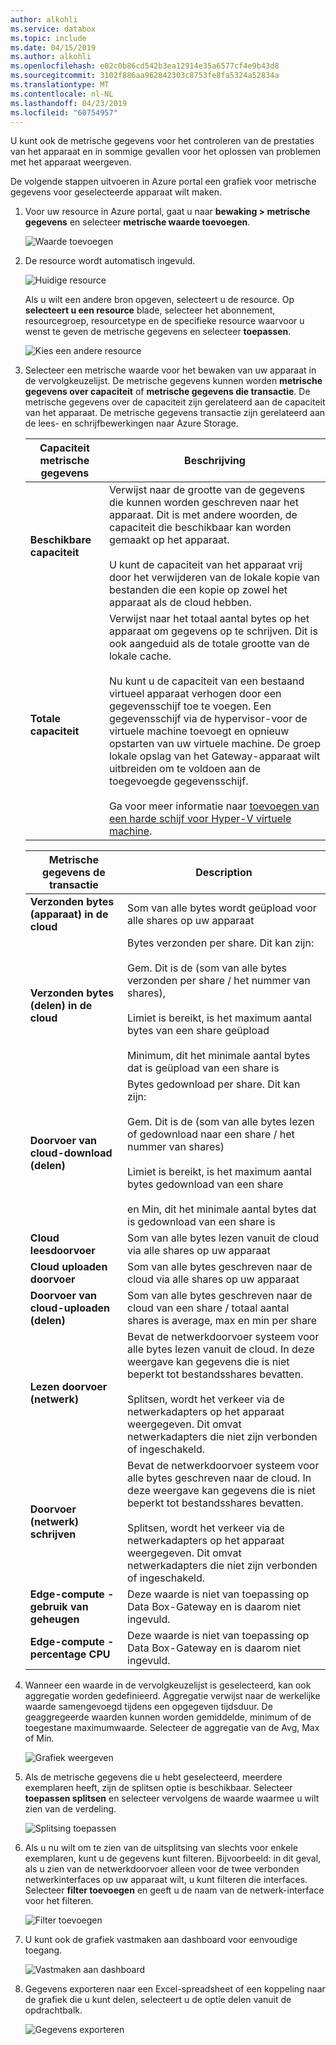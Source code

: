 ```yaml
---
author: alkohli
ms.service: databox
ms.topic: include
ms.date: 04/15/2019
ms.author: alkohli
ms.openlocfilehash: e02c0b86cd542b3ea12914e35a6577cf4e9b43d8
ms.sourcegitcommit: 3102f886aa962842303c8753fe8fa5324a52834a
ms.translationtype: MT
ms.contentlocale: nl-NL
ms.lasthandoff: 04/23/2019
ms.locfileid: "60754957"
---
```

U kunt ook de metrische gegevens voor het controleren van de prestaties van het apparaat en in sommige gevallen voor het oplossen van problemen met het apparaat weergeven.

De volgende stappen uitvoeren in Azure portal een grafiek voor metrische gegevens voor geselecteerde apparaat wilt maken.

1. Voor uw resource in Azure portal, gaat u naar **bewaking > metrische gegevens** en selecteer **metrische waarde toevoegen**.

    ![Waarde toevoegen](media/data-box-edge-gateway-view-metrics/view-metrics-1.png)

2. De resource wordt automatisch ingevuld.  

    ![Huidige resource](media/data-box-edge-gateway-view-metrics/view-metrics-2.png)

    Als u wilt een andere bron opgeven, selecteert u de resource. Op **selecteert u een resource** blade, selecteer het abonnement, resourcegroep, resourcetype en de specifieke resource waarvoor u wenst te geven de metrische gegevens en selecteer **toepassen**.

    ![Kies een andere resource](media/data-box-edge-gateway-view-metrics/view-metrics-3.png)

3. Selecteer een metrische waarde voor het bewaken van uw apparaat in de vervolgkeuzelijst. De metrische gegevens kunnen worden **metrische gegevens over capaciteit** of **metrische gegevens die transactie**. De metrische gegevens over de capaciteit zijn gerelateerd aan de capaciteit van het apparaat. De metrische gegevens transactie zijn gerelateerd aan de lees- en schrijfbewerkingen naar Azure Storage.

    |Capaciteit metrische gegevens                     |Beschrijving  |
    |-------------------------------------|-------------|
    |**Beschikbare capaciteit**               | Verwijst naar de grootte van de gegevens die kunnen worden geschreven naar het apparaat. Dit is met andere woorden, de capaciteit die beschikbaar kan worden gemaakt op het apparaat. <br></br>U kunt de capaciteit van het apparaat vrij door het verwijderen van de lokale kopie van bestanden die een kopie op zowel het apparaat als de cloud hebben.        |
    |**Totale capaciteit**                   | Verwijst naar het totaal aantal bytes op het apparaat om gegevens op te schrijven. Dit is ook aangeduid als de totale grootte van de lokale cache. <br></br> Nu kunt u de capaciteit van een bestaand virtueel apparaat verhogen door een gegevensschijf toe te voegen. Een gegevensschijf via de hypervisor-voor de virtuele machine toevoegt en opnieuw opstarten van uw virtuele machine. De groep lokale opslag van het Gateway-apparaat wilt uitbreiden om te voldoen aan de toegevoegde gegevensschijf. <br></br>Ga voor meer informatie naar [toevoegen van een harde schijf voor Hyper-V virtuele machine](https://www.youtube.com/watch?v=EWdqUw9tTe4). |
    
    |Metrische gegevens de transactie              | Description         |
    |-------------------------------------|---------|
    |**Verzonden bytes (apparaat) in de cloud**    | Som van alle bytes wordt geüpload voor alle shares op uw apparaat        |
    |**Verzonden bytes (delen) in de cloud**     | Bytes verzonden per share. Dit kan zijn: <br></br> Gem. Dit is de (som van alle bytes verzonden per share / het nummer van shares),  <br></br>Limiet is bereikt, is het maximum aantal bytes van een share geüpload <br></br>Minimum, dit het minimale aantal bytes dat is geüpload van een share is      |
    |**Doorvoer van cloud-download (delen)**| Bytes gedownload per share. Dit kan zijn: <br></br> Gem. Dit is de (som van alle bytes lezen of gedownload naar een share / het nummer van shares) <br></br> Limiet is bereikt, is het maximum aantal bytes gedownload van een share<br></br> en Min, dit het minimale aantal bytes dat is gedownload van een share is  |
    |**Cloud leesdoorvoer**            | Som van alle bytes lezen vanuit de cloud via alle shares op uw apparaat     |
    |**Cloud uploaden doorvoer**          | Som van alle bytes geschreven naar de cloud via alle shares op uw apparaat     |
    |**Doorvoer van cloud-uploaden (delen)**  | Som van alle bytes geschreven naar de cloud van een share / totaal aantal shares is average, max en min per share      |
    |**Lezen doorvoer (netwerk)**           | Bevat de netwerkdoorvoer systeem voor alle bytes lezen vanuit de cloud. In deze weergave kan gegevens die is niet beperkt tot bestandsshares bevatten. <br></br>Splitsen, wordt het verkeer via de netwerkadapters op het apparaat weergegeven. Dit omvat netwerkadapters die niet zijn verbonden of ingeschakeld.      |
    |**Doorvoer (netwerk) schrijven**       | Bevat de netwerkdoorvoer systeem voor alle bytes geschreven naar de cloud. In deze weergave kan gegevens die is niet beperkt tot bestandsshares bevatten. <br></br>Splitsen, wordt het verkeer via de netwerkadapters op het apparaat weergegeven. Dit omvat netwerkadapters die niet zijn verbonden of ingeschakeld.          |
    |**Edge-compute - gebruik van geheugen**      | Deze waarde is niet van toepassing op Data Box-Gateway en is daarom niet ingevuld.          |
    |**Edge-compute - percentage CPU**    | Deze waarde is niet van toepassing op Data Box-Gateway en is daarom niet ingevuld.         |

4. Wanneer een waarde in de vervolgkeuzelijst is geselecteerd, kan ook aggregatie worden gedefinieerd. Aggregatie verwijst naar de werkelijke waarde samengevoegd tijdens een opgegeven tijdsduur. De geaggregeerde waarden kunnen worden gemiddelde, minimum of de toegestane maximumwaarde. Selecteer de aggregatie van de Avg, Max of Min.

    ![Grafiek weergeven](media/data-box-edge-gateway-view-metrics/view-metrics-4.png)

5. Als de metrische gegevens die u hebt geselecteerd, meerdere exemplaren heeft, zijn de splitsen optie is beschikbaar. Selecteer **toepassen splitsen** en selecteer vervolgens de waarde waarmee u wilt zien van de verdeling.

    ![Splitsing toepassen](media/data-box-edge-gateway-view-metrics/view-metrics-5.png)

6. Als u nu wilt om te zien van de uitsplitsing van slechts voor enkele exemplaren, kunt u de gegevens kunt filteren. Bijvoorbeeld: in dit geval, als u zien van de netwerkdoorvoer alleen voor de twee verbonden netwerkinterfaces op uw apparaat wilt, u kunt filteren die interfaces. Selecteer **filter toevoegen** en geeft u de naam van de netwerk-interface voor het filteren.

    ![Filter toevoegen](media/data-box-edge-gateway-view-metrics/view-metrics-6.png)

7. U kunt ook de grafiek vastmaken aan dashboard voor eenvoudige toegang.

    ![Vastmaken aan dashboard](media/data-box-edge-gateway-view-metrics/view-metrics-7.png)

8. Gegevens exporteren naar een Excel-spreadsheet of een koppeling naar de grafiek die u kunt delen, selecteert u de optie delen vanuit de opdrachtbalk.

    ![Gegevens exporteren](media/data-box-edge-gateway-view-metrics/view-metrics-8.png)